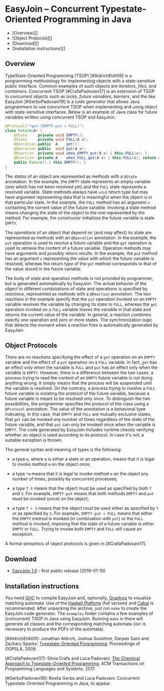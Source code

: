 EasyJoin – Concurrent Typestate-Oriented Programming in Java
============================================================

* [Overview][]
* [Object Protocols][]
* [Download][]
* [Installation instructions][]

Overview
--------

TypeState-Oriented Programming (TSOP) [#AldrichEtAl09] is a
programming methodology for implementing objects with a
state-sensitive public interface. Common examples of such objects
are *iterators*, *files*, and *containers*. Concurrent TSOP
[#CrafaPadovani17] is an extension of TSOP to *concurrent objects*
such as *locks*, *future variables*, *barriers*, and the like.
EasyJoin [#GerboPadovani19] is a _code generator_ that allows Java
programmers to use concurrent TSOP when implementing and using
object with state-sensitive interfaces. Below is an example of Java
class for future variables written using concurrent TSOP and
EasyJoin.

```java
@Protocol("*get·(EMPTY·put + FULL)")
class Future<A> {
    @State     private void EMPTY();
    @State     private void FULL(A x);
    @Operation public  A    get();
    @Operation public  void put(A x);
    @Reaction  private void when_EMPTY_put(A x) { this.FULL(x); }
    @Reaction  private A    when_FULL_get(A x) { this.FULL(x); return x; }
    public Future() { this.EMPTY(); }
}
```


The *states* of an object are represented as methods with a `@State`
annotation. In the example, the `EMPTY` state represents an empty
variable (one which has not been resolved yet) and the `FULL` state
represents a resolved variable.  State methods always have `void`
return type but may have argument representing data that is
meaningful when the object is in that particular state. In the
example, the `FULL` method has an argument `x` containing the
current value of the future variable. Invoking a state method means
changing the state of the object to the one represented by the
method.  For example, the *constructor* initializes the future
variable is state `EMPTY`.

The *operations* of an object that depend on (and may affect) its
state are represented as methods with an `@Operation` annotation. In
the example, the `put` operation is used to resolve a future
variable and the `get` operation is used to retrieve the content of
a future variable.  Operation methods may have arguments and
possibly return results. In the example, the `put` method has an
argument `x` representing the value with which the future variable
is resolved, whereas the return type of the `get` method corresponds
to that of the value stored in the future variable.

The body of state and operation methods is not provided by
programmer, but is generated automatically by EasyJoin. The actual
behavior of the object to different combinations of state and
operations is specified by *reactions*, represented as methods with
a `@Reaction` annotation. The two reactions in the example specify
that the `put` operation invoked on an `EMPTY` variable resolves the
variable by changing its state to `FULL`, whereas the `get`
operation invoked on a `FULL` variable leaves the variable in that
state and returns the current value of the variable. In general, a
reaction combines *exactly one* operation and *zero or more*
states. The synchronization logic that detects the moment when a
reaction fires is automatically generated by EasyJoin.

Object Protocols
----------------

There are no reactions specifying the effect of a `get` operation on
an `EMPTY` variable and the effect of a `put` operation on a `FULL`
variable. In fact, `get` has an effect only when the variable is
`FULL` and `put` has an effect only when the variable is
`EMPTY`. However, there is a difference between the two cases: a
process trying to read the content of an `EMPTY` future variable is
not doing anything wrong. It simply means that the process will be
suspended until the variable is resolved. On the contrary, a process
trying to resolve a `FULL` future variable is violating the
*protocol* of the future variable, because a future variable is
meant to be resolved only once. To distinguish the two
possibilities, the programmer specifies the protocol of the class
using a `@Protocol` annotation. The value of the annotation is a
behavioral type indicating, in this case, that `EMPTY` and `FULL`
are mutually exclusive states, that `get` can be invoked any number
of times regardless of the state of the future variable, and that
`put` can only be invoked once when the variable is `EMPTY`. The
code generated by EasyJoin includes runtime checks verifying whether
an object is used according to its protocol. In case it's not, a
suitable exception is thrown.

The general syntax and meaning of types is the following:

* a type `m`, where `m` is either a state or an operation, means
  that it is legal to invoke method `m` on the object once;

* a type `*m` means that it is legal to invoke method `m` on the
  object any number of times, possibly by concurrent processes;

* a type `T·S` means that the object must be used as specified by
  both `T` and `S`. For example, `EMPTY·put` means that both methods
  `EMPTY` and `put` must be invoked (once) on the object;

* a type `T + S` means that the object must be used either as
  specified by `T` or as specified by `S`. For example, `EMPTY·put +
  FULL` means that either the `EMPTY` method is invoked (in
  combination with `put`) or the `FULL` method is invoked, imposing
  that the state of a future variable is either `EMPTY` or
  `FULL`. Trying to invoke both `EMPTY` and `FULL` will cause an
  exception.

A formal semantics of object protocols is given in
[#CrafaPadovani17].

Download
--------

* [EasyJoin 1.0](EasyJoin-1.0.tar.gz) - first public release (2019-01-10)

Installation instructions
-------------------------

You need [GHC](https://www.haskell.org/ghc/) to compile EasyJoin
and, optionally, [Graphviz](https://www.graphviz.org) to visualize
matching automata. Use of the [Haskell
Platform](https://www.haskell.org/platform/) (full version) and
[Cabal](https://www.haskell.org/cabal/) is recommended. After
unpacking the archive, just run `make` to create the EasyJoin code
generator. The `examples` folder contains a few examples of
(concurrent) TSOP in Java using EasyJoin. Running `make` in there
will generate all classes and the corresponding matching automata
(`dot` is necessary to produce the PDFs of the automata).

[#AldrichEtAl09]: Jonathan Aldrich, Joshua Sunshine, Darpan Saini and Zachary Sparks: [Typestate-Oriented Programming](http://dx.doi.org/10.1145/1639950.1640073), Proceedings of OOPSLA, 2009.

[#CrafaPadovani17]: Silvia Crafa and Luca Padovani: [The Chemical Approach to Typestate-Oriented Programming](http://dx.doi.org/10.1145/3064849), ACM Transactions on Programming Languages and Systems, 2017.

[#GerboPadovani19]: Rosita Gerbo and Luca Padovani: Concurrent Typestate-Oriented Programming in Java, to appear.
